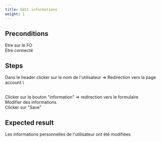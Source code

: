 ```yaml
---
title: Edit informations
weight: 1
---
```


## Preconditions

Etre sur le FO\
Etre connecté
## Steps

Dans le header clicker sur le nom de l'utilisateur => Redirection vers la page account\
\
Clicker sur le bouton "information" => redirection vers le formulaire\
Modifier des informations\
Clicker sur "Save"

## Expected result

Les informations personnelles de l'utilisateur ont été modifiées


